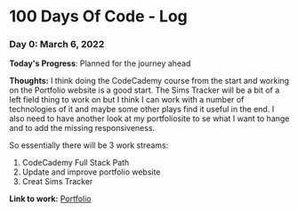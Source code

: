 # 100 Days Of Code - Log

### Day 0: March 6, 2022 

**Today's Progress**: Planned for the journey ahead

**Thoughts:** I think doing the CodeCademy course from the start and working on the Portfolio website is a good start. The Sims Tracker will be a bit of a left field thing to work on but I think I can work with a number of technologies of it and maybe some other plays find it useful in the end. I also need to have another look at my portfoliosite to se what I want to hange and to add the missing responsiveness.

So essentially there will be 3 work streams:
1) CodeCademy Full Stack Path
2) Update and improve portfolio website
3) Creat Sims Tracker

**Link to work:** [Portfolio](http://www.susannebrauer.github.io)
